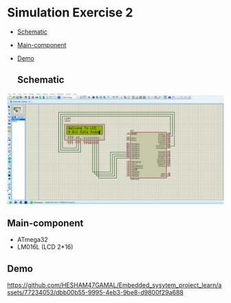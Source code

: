 # Simulation Exercise 2
- [Schematic](#Schematic)
- [Main-component](#Main-component)
- [Demo](#Demo)

  ## Schematic

<img src="https://github.com/HESHAM47GAMAL/Embedded_sysytem_project_learn/blob/main/interface_p2/2.LCD/Proteus_simulation/2.Exercise2/Schematic.png">

  ## Main-component

- ATmega32
- LM016L (LCD 2*16)


## Demo

https://github.com/HESHAM47GAMAL/Embedded_sysytem_project_learn/assets/77234053/dbb00b55-9995-4eb3-9be8-d9800f29a688

